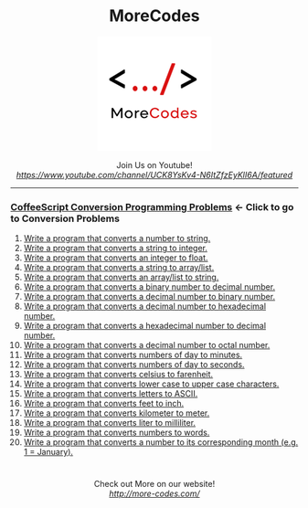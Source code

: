 <h1 align="center">MoreCodes</h1>
<p align="center"> 
  <img src="/morecodescir.png"/>
</p>

<p align="center">
Join Us on Youtube! <br/>
<i><u>https://www.youtube.com/channel/UCK8YsKv4-N6ItZfzEyKlI6A/featured</u></i>
</p>

- - - - 
###  [CoffeeScript Conversion Programming Problems](../Conversions/) <- Click to go to Conversion Problems

1. <a href="https://github.com/ArjunAranetaCodes/MoreCodes-CoffeeScript/blob/master/Conversions/problem1.coffee" target="_blank">Write a program that converts a number to string.</a>
2. <a href="https://github.com/ArjunAranetaCodes/MoreCodes-CoffeeScript/blob/master/Conversions/problem2.coffee" target="_blank">Write a program that converts a string to integer.</a>
3. <a href="https://github.com/ArjunAranetaCodes/MoreCodes-CoffeeScript/blob/master/Conversions/problem3.coffee" target="_blank">Write a program that converts an integer to float.</a>
4. <a href="https://github.com/ArjunAranetaCodes/MoreCodes-CoffeeScript/blob/master/Conversions/problem4.coffee" target="_blank">Write a program that converts a string to array/list.</a>
5. <a href="https://github.com/ArjunAranetaCodes/MoreCodes-CoffeeScript/blob/master/Conversions/problem5.coffee" target="_blank">Write a program that converts an array/list to string.</a>
6. <a href="https://github.com/ArjunAranetaCodes/MoreCodes-CoffeeScript/blob/master/Conversions/problem6.coffee" target="_blank">Write a program that converts a binary number to decimal number.</a>
7. <a href="https://github.com/ArjunAranetaCodes/MoreCodes-CoffeeScript/blob/master/Conversions/problem7.coffee" target="_blank">Write a program that converts a decimal number to binary number.</a>
8. <a href="https://github.com/ArjunAranetaCodes/MoreCodes-CoffeeScript/blob/master/Conversions/problem8.coffee" target="_blank">Write a program that converts a decimal number to hexadecimal number.</a>
9. <a href="https://github.com/ArjunAranetaCodes/MoreCodes-CoffeeScript/blob/master/Conversions/problem9.coffee" target="_blank">Write a program that converts a hexadecimal number to decimal number.</a>
10. <a href="https://github.com/ArjunAranetaCodes/MoreCodes-CoffeeScript/blob/master/Conversions/problem10.coffee" target="_blank">Write a program that converts a decimal number to octal number.</a>
11. <a href="https://github.com/ArjunAranetaCodes/MoreCodes-CoffeeScript/blob/master/Conversions/problem11.coffee" target="_blank">Write a program that converts numbers of day to minutes.</a>
12. <a href="https://github.com/ArjunAranetaCodes/MoreCodes-CoffeeScript/blob/master/Conversions/problem12.coffee" target="_blank">Write a program that converts numbers of day to seconds.</a>
13. <a href="https://github.com/ArjunAranetaCodes/MoreCodes-CoffeeScript/blob/master/Conversions/problem13.coffee" target="_blank">Write a program that converts celsius to farenheit.</a>
14. <a href="https://github.com/ArjunAranetaCodes/MoreCodes-CoffeeScript/blob/master/Conversions/problem14.coffee" target="_blank">Write a program that converts lower case to upper case characters.</a>
15. <a href="https://github.com/ArjunAranetaCodes/MoreCodes-CoffeeScript/blob/master/Conversions/problem15.coffee" target="_blank">Write a program that converts letters to ASCII.</a>
16. <a href="https://github.com/ArjunAranetaCodes/MoreCodes-CoffeeScript/blob/master/Conversions/problem16.coffee" target="_blank">Write a program that converts feet to inch.</a>
17. <a href="https://github.com/ArjunAranetaCodes/MoreCodes-CoffeeScript/blob/master/Conversions/problem17.coffee" target="_blank">Write a program that converts kilometer to meter.</a>
18. <a href="https://github.com/ArjunAranetaCodes/MoreCodes-CoffeeScript/blob/master/Conversions/problem18.coffee" target="_blank">Write a program that converts liter to milliliter.</a>
19. <a href="https://github.com/ArjunAranetaCodes/MoreCodes-CoffeeScript/blob/master/Conversions/problem19.coffee" target="_blank">Write a program that converts numbers to words.</a>
20. <a href="https://github.com/ArjunAranetaCodes/MoreCodes-CoffeeScript/blob/master/Conversions/problem20.coffee" target="_blank">Write a program that converts a number to its corresponding month (e.g. 1 = January).</a>

#

<p align="center">
Check out More on our website! <br/>
<i><u>http://more-codes.com/</u></i>
</p>

